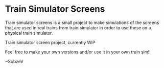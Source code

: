 # Train Simulator Screens
Train simulator screens is a small project to make simulations of the screens that are used in real trains from train simulator in order to use these on a physical train simulator.

Train simulator screen project, currently WIP

Feel free to make your own versions and/or use it in your own train sim!

~SubzeV
